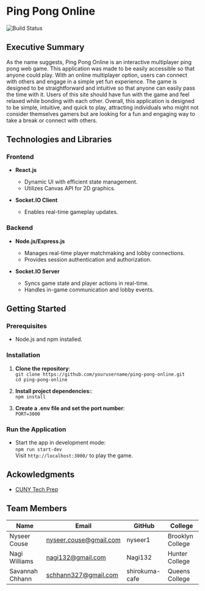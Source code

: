 # Ping Pong Online
![Build Status](https://github.com/Nagi132/ping-pong-online/actions/workflows/main.yml/badge.svg)

## Executive Summary
As the name suggests, Ping Pong Online is an interactive multiplayer ping pong web game. This application was made to be easily accessible so that anyone could play. With an online multiplayer option, users can connect with others and engage in a simple yet fun experience. The game is designed to be straightforward and intuitive so that anyone can easily pass the time with it. Users of this site should have fun with the game and feel relaxed while bonding with each other. Overall, this application is designed to be simple, intuitive, and quick to play, attracting individuals who might not consider themselves gamers but are looking for a fun and engaging way to take a break or connect with others.

## Technologies and Libraries

### Frontend
- **React.js**
  - Dynamic UI with efficient state management.
  - Utilizes Canvas API for 2D graphics.

- **Socket.IO Client**
  - Enables real-time gameplay updates.

### Backend
- **Node.js/Express.js**
  - Manages real-time player matchmaking and lobby connections.
  - Provides session authentication and authorization.
  
- **Socket.IO Server**
  - Syncs game state and player actions in real-time.
  - Handles in-game communication and lobby events.

## Getting Started

### Prerequisites
- Node.js and npm installed.

### Installation

1. **Clone the repository**:  
    `git clone https://github.com/yourusername/ping-pong-online.git`  
    `cd ping-pong-online`

2. **Install project dependencies:**:  
    `npm install`

3. **Create a .env file and set the port number**:  
    `PORT=3000`

### Run the Application
- Start the app in development mode:  
    `npm run start-dev`  
Visit `http://localhost:3000/` to play the game.

## Ackowledgments
- [CUNY Tech Prep](https://cunytechprep.nyc/)

## Team Members
| Name        | Email              | GitHub            | College         |
|-------------|--------------------|-------------------|-----------------|
| Nyseer Couse | nyseer.couse@gmail.com | nyseer1 | Brooklyn College |
| Nagi Williams | nagi132@gmail.com | Nagi132 | Hunter College |
| Savannah Chhann | schhann327@gmail.com | shirokuma-cafe | Queens College |


